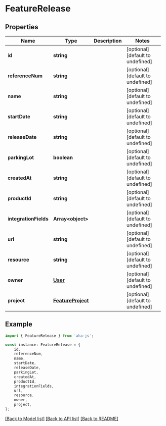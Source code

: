 # FeatureRelease


## Properties

Name | Type | Description | Notes
------------ | ------------- | ------------- | -------------
**id** | **string** |  | [optional] [default to undefined]
**referenceNum** | **string** |  | [optional] [default to undefined]
**name** | **string** |  | [optional] [default to undefined]
**startDate** | **string** |  | [optional] [default to undefined]
**releaseDate** | **string** |  | [optional] [default to undefined]
**parkingLot** | **boolean** |  | [optional] [default to undefined]
**createdAt** | **string** |  | [optional] [default to undefined]
**productId** | **string** |  | [optional] [default to undefined]
**integrationFields** | **Array&lt;object&gt;** |  | [optional] [default to undefined]
**url** | **string** |  | [optional] [default to undefined]
**resource** | **string** |  | [optional] [default to undefined]
**owner** | [**User**](User.md) |  | [optional] [default to undefined]
**project** | [**FeatureProject**](FeatureProject.md) |  | [optional] [default to undefined]

## Example

```typescript
import { FeatureRelease } from 'aha-js';

const instance: FeatureRelease = {
    id,
    referenceNum,
    name,
    startDate,
    releaseDate,
    parkingLot,
    createdAt,
    productId,
    integrationFields,
    url,
    resource,
    owner,
    project,
};
```

[[Back to Model list]](../README.md#documentation-for-models) [[Back to API list]](../README.md#documentation-for-api-endpoints) [[Back to README]](../README.md)
